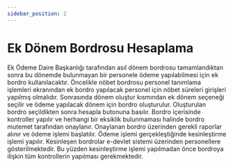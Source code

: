 ```yaml
---
sidebar_position: 2
---
```


# Ek Dönem Bordrosu Hesaplama

Ek Ödeme Daire Başkanlığı tarafından asıl dönem bordrosu tamamlandıktan sonra bu dönemde bulunmayan bir personele ödeme yapılabilmesi için ek bordro kullanılacaktır. Öncelikle nöbet bordrosu personel tanımlama işlemleri ekranından ek bordro yapılacak personel için nöbet süreleri girişleri yapılmış olmalıdır. Sonrasında dönem oluştur kısmından ek dönem seçeneği seçilir ve ödeme yapılacak dönem için bordro oluşturulur. Oluşturulan bordro seçildikten sonra hesapla butonuna basılır. Bordro içerisinde kontroller yapılır ve herhangi bir eksiklik bulunmaması halinde bordro mutemet tarafından onaylanır. Onaylanan bordro üzerinden gerekli raporlar alınır ve ödeme işlemi başlatılır. Ödeme işlemi gerçekleştiğinde kesinleştirme işlemi yapılır. Kesinleşen bordrolar e-devlet sistemi üzerinden personellere gösterilmektedir. Bu yüzden kesinleştirme işlemi yapılmadan önce bordroya ilişkin tüm kontrollerin yapılması gerekmektedir.
